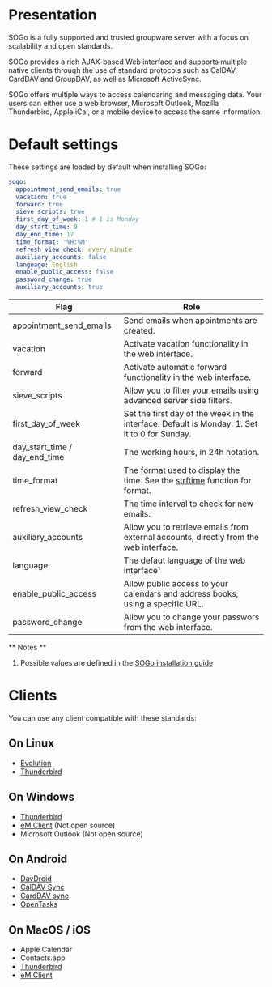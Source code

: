 # Presentation

SOGo is a fully supported and trusted groupware server with a focus on scalability and open standards.

SOGo provides a rich AJAX-based Web interface and supports multiple native clients through the use of standard protocols
such as CalDAV, CardDAV and GroupDAV, as well as Microsoft ActiveSync.

SOGo offers multiple ways to access calendaring and messaging data. Your users can either use a web browser, Microsoft
Outlook, Mozilla Thunderbird, Apple iCal, or a mobile device to access the same information.

# Default settings

These settings are loaded by default when installing SOGo:

```yaml
sogo:
  appointment_send_emails: true
  vacation: true
  forward: true
  sieve_scripts: true
  first_day_of_week: 1 # 1 is Monday
  day_start_time: 9
  day_end_time: 17
  time_format: '%H:%M'
  refresh_view_check: every_minute
  auxiliary_accounts: false
  language: English
  enable_public_access: false
  password_change: true
  auxiliary_accounts: true
```

| Flag                          | Role                                                                                               |
|-------------------------------|----------------------------------------------------------------------------------------------------|
| appointment_send_emails       | Send emails when apointments are created.                                                          |
| vacation                      | Activate vacation functionality in the web interface.                                              |
| forward                       | Activate automatic forward functionality in the web interface.                                     |
| sieve_scripts                 | Allow you to filter your emails using advanced server side filters.                                |
| first_day_of_week             | Set the first day of the week in the interface. Default is Monday, 1. Set it to 0 for Sunday.      |
| day_start_time / day_end_time | The working hours, in 24h notation.                                                                |
| time_format                   | The format used to display the time. See the [strftime](http://strftime.org/) function for format. |
| refresh_view_check            | The time interval to check for new emails.                                                         |
| auxiliary_accounts            | Allow you to retrieve emails from external accounts, directly from the web interface.              |
| language                      | The defaut language of the web interface¹                                                          |
| enable_public_access          | Allow public access to your calendars and address books, using a specific URL.                     |
| password_change               | Allow you to change your passwors from the web interface.                                          |

** Notes **

1. Possible values are defined in the
[SOGo installation guide](https://sogo.nu/files/docs/SOGoInstallationGuide.html#_general_preferences)

# Clients

You can use any client compatible with these standards:

## On Linux

- [Evolution](https://wiki.gnome.org/Apps/Evolution/)
- [Thunderbird](https://www.thunderbird.net/)

## On Windows

- [Thunderbird](https://www.thunderbird.net/)
- [eM Client](https://www.emclient.com/) (Not open source)
- Microsoft Outlook (Not open source)

## On Android

- [DavDroid](https://www.davdroid.com/)
- [CalDAV Sync](https://play.google.com/store/apps/details?id=org.dmfs.caldav.lib)
- [CardDAV sync](https://play.google.com/store/apps/details?id=org.dmfs.carddav.sync)
- [OpenTasks](https://play.google.com/store/apps/details?id=org.dmfs.tasks)

## On MacOS / iOS

- Apple Calendar
- Contacts.app
- [Thunderbird](https://www.thunderbird.net/)
- [eM Client](https://www.emclient.com/)

